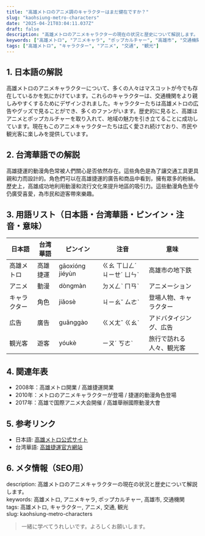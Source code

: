 ```yaml
---
title: "高雄メトロのアニメ調のキャラクターはまだ健在ですか？"
slug: "kaohsiung-metro-characters"
date: "2025-04-21T03:04:11.037Z"
draft: false
description: "高雄メトロのアニメキャラクターの現在の状況と歴史について解説します。"
keywords: ["高雄メトロ", "アニメキャラ", "ポップカルチャー", "高雄市", "交通機関"]
tags: ["高雄メトロ", "キャラクター", "アニメ", "交通", "観光"]
---
```


## 1. 日本語の解説  
高雄メトロのアニメキャラクターについて、多くの人々はマスコットが今でも存在しているかを気にかけています。これらのキャラクターは、交通機関をより親しみやすくするためにデザインされました。キャラクターたちは高雄メトロの広告やグッズで見ることができ、多くのファンがいます。歴史的に見ると、高雄はアニメとポップカルチャーを取り入れて、地域の魅力を引き立てることに成功しています。現在もこのアニメキャラクターたちは広く愛され続けており、市民や観光客に楽しみを提供しています。

## 2. 台湾華語での解説  
高雄捷運的動漫角色常被人們關心是否依然存在。這些角色是為了讓交通工具更具親和力而設計的。角色們可以在高雄捷運的廣告和商品中看到，擁有眾多的粉絲。歷史上，高雄成功地利用動漫和流行文化來提升地區的吸引力。這些動漫角色至今仍廣受喜愛，為市民和遊客帶來樂趣。

## 3. 用語リスト（日本語・台湾華語・ピンイン・注音・意味）  
| 日本語       | 台湾華語        | ピンイン         | 注音       | 意味                    |
|-------------|---------------|---------------|----------|-----------------------|
| 高雄メトロ   | 高雄捷運       | gāoxióng jiéyùn | ㄍㄠ ㄒㄩㄥˊ ㄐㄧㄝˊ ㄩㄣˋ | 高雄市の地下鉄            |
| アニメ      | 動漫          | dòngmàn       | ㄉㄨㄥˋ ㄇㄢˋ | アニメーション          |
| キャラクター | 角色          | jiǎosè        | ㄐㄧㄠˇ ㄙㄜˋ | 登場人物、キャラクター     |
| 広告         | 廣告          | guǎnggào      | ㄍㄨㄤˇ ㄍㄠˋ | アドバタイジング、広告   |
| 観光客       | 遊客          | yóukè         | ㄧㄡˊ ㄎㄜˋ | 旅行で訪れる人々、観光客   |

## 4. 関連年表  
- 2008年：高雄メトロ開業 / 高雄捷運開業  
- 2010年：メトロのアニメキャラクターが登場 / 捷運的動漫角色登場  
- 2017年：高雄で国際アニメ大会開催 / 高雄舉辦國際動漫大會  

## 5. 参考リンク  
- 日本語: [高雄メトロ公式サイト](https://www.krtco.com.tw)  
- 台湾華語: [高雄捷運官方網站](https://www.krtco.com.tw)  

## 6. メタ情報（SEO用）  
description: 高雄メトロのアニメキャラクターの現在の状況と歴史について解説します。  
keywords: 高雄メトロ, アニメキャラ, ポップカルチャー, 高雄市, 交通機関  
tags: 高雄メトロ, キャラクター, アニメ, 交通, 観光  
slug: kaohsiung-metro-characters  

> 一緒に学べてうれしいです。よろしくお願いします。